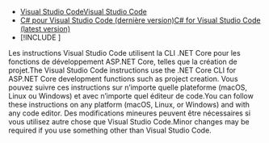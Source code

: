 * [<span data-ttu-id="cfac6-101">Visual Studio Code</span><span class="sxs-lookup"><span data-stu-id="cfac6-101">Visual Studio Code</span></span>](https://code.visualstudio.com/download)
* [<span data-ttu-id="cfac6-102">C# pour Visual Studio Code (dernière version)</span><span class="sxs-lookup"><span data-stu-id="cfac6-102">C# for Visual Studio Code (latest version)</span></span>](https://marketplace.visualstudio.com/items?itemName=ms-dotnettools.csharp)
* [!INCLUDE [](~/includes/3.0-SDK.md)]

<span data-ttu-id="cfac6-103">Les instructions Visual Studio Code utilisent la CLI .NET Core pour les fonctions de développement ASP.NET Core, telles que la création de projet.</span><span class="sxs-lookup"><span data-stu-id="cfac6-103">The Visual Studio Code instructions use the .NET Core CLI for ASP.NET Core development functions such as project creation.</span></span> <span data-ttu-id="cfac6-104">Vous pouvez suivre ces instructions sur n’importe quelle plateforme (macOS, Linux ou Windows) et avec n’importe quel éditeur de code.</span><span class="sxs-lookup"><span data-stu-id="cfac6-104">You can follow these instructions on any platform (macOS, Linux, or Windows) and with any code editor.</span></span> <span data-ttu-id="cfac6-105">Des modifications mineures peuvent être nécessaires si vous utilisez autre chose que Visual Studio Code.</span><span class="sxs-lookup"><span data-stu-id="cfac6-105">Minor changes may be required if you use something other than Visual Studio Code.</span></span>
